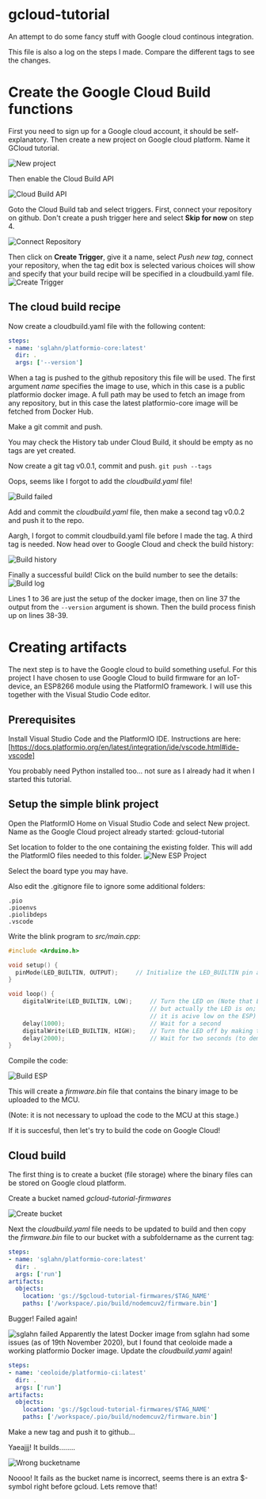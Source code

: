 # gcloud-tutorial
An attempt to do some fancy stuff with Google cloud continous integration.

This file is also a log on the steps I made. Compare the different tags to see the changes.

# Create the Google Cloud Build functions
First you need to sign up for a Google cloud account, it should be self-explanatory.
Then create a new project on Google cloud platform. Name it GCloud tutorial.

![New project](img/new_project.png)

Then enable the Cloud Build API

![Cloud Build API](img/cloud_build_api.png)

Goto the Cloud Build tab and select triggers. First, connect your repository on github. Don't create a push trigger here and select **Skip for now** on step 4.

![Connect Repository](img/connect_repository.png)

Then click on **Create Trigger**, give it a name, select *Push new tag*, connect your repository, when the tag edit box is selected various choices will show and specify that your build recipe will be specified in a cloudbuild.yaml file.
![Create Trigger](img/create_trigger.png)

## The cloud build recipe
Now create a cloudbuild.yaml file with the following content:
```yaml
steps:
- name: 'sglahn/platformio-core:latest'  
  dir: .
  args: ['--version']
```
When a tag is pushed to the github repository this file will be used. The first argument *name* specifies the image to use, which in this case is a public platformio docker image. A full path may be used to fetch an image from any repository, but in this case the latest platformio-core image will be fetched from Docker Hub.

Make a git commit and push.

You may check the History tab under Cloud Build, it should be empty as no tags are yet created.

Now create a git tag v0.0.1, commit and push. ``git push --tags``

Oops, seems like I forgot to add the *cloudbuild.yaml* file!

![Build failed](img/build_failed.png)

Add and commit the *cloudbuild.yaml* file, then make a second tag v0.0.2 and push it to the repo.

Aargh, I forgot to commit cloudbuild.yaml file before I made the tag. A third tag is needed. Now head over to Google Cloud and check the build history:

![Build history](img/build_history.png)

Finally a successful build! Click on the build number to see the details:
![Build log](img/build_log.png)

Lines 1 to 36 are just the setup of the docker image, then on line 37 the output from the ``--version`` argument is shown. Then the build process finish up on lines 38-39.

# Creating artifacts

The next step is to have the Google cloud to build something useful. For this project I have chosen to use Google Cloud to build firmware for an IoT-device, an ESP8266 module using the PlatformIO framework. I will use this together with the Visual Studio Code editor.

## Prerequisites
Install Visual Studio Code and the PlatformIO IDE. Instructions are here:
[https://docs.platformio.org/en/latest/integration/ide/vscode.html#ide-vscode]

You probably need Python installed too... not sure as I already had it when I started this tutorial.

## Setup the simple blink project

Open the PlatformIO Home on Visual Studio Code and select New project. Name as the Google Cloud project already started: gcloud-tutorial

Set location to folder to the one containing the existing folder. This will add the PlatformIO files needed to this folder.
![New ESP Project](img/new_esp_project.png)

Select the board type you may have.

Also edit the .gitignore file to ignore some additional folders:
```
.pio
.pioenvs
.piolibdeps
.vscode
```
Write the blink program to *src/main.cpp*:
```cpp
#include <Arduino.h>

void setup() {
  pinMode(LED_BUILTIN, OUTPUT);     // Initialize the LED_BUILTIN pin as an output
}

void loop() {
    digitalWrite(LED_BUILTIN, LOW);     // Turn the LED on (Note that LOW is the voltage level
                                        // but actually the LED is on; this is because 
                                        // it is acive low on the ESP)
    delay(1000);                        // Wait for a second
    digitalWrite(LED_BUILTIN, HIGH);    // Turn the LED off by making the voltage HIGH
    delay(2000);                        // Wait for two seconds (to demonstrate the active low LED)
}
```

Compile the code:

![Build ESP](img/build_esp.png)

This will create a *firmware.bin* file that contains the binary image to be uploaded to the MCU.

(Note: it is not necessary to upload the code to the MCU at this stage.)

If it is succesful, then let's try to build the code on Google Cloud!

## Cloud build

The first thing is to create a bucket (file storage) where the binary files can be stored on Google cloud platform.

Create a bucket named *gcloud-tutorial-firmwares*

![Create bucket](img/create_bucket.png) 

Next the *cloudbuild.yaml* file needs to be updated to build and then copy the *firmware.bin* file to our bucket with a subfoldername as the current tag:
```yaml
steps:
- name: 'sglahn/platformio-core:latest'  
  dir: .
  args: ['run']  
artifacts: 
  objects: 
    location: 'gs://$gcloud-tutorial-firmwares/$TAG_NAME'
    paths: ['/workspace/.pio/build/nodemcuv2/firmware.bin']
```

Bugger! Failed again! 

![sglahn failed](img/sglahn_failed.png)
Apparently the latest Docker image from sglahn had some issues (as of 19th November 2020), but I found that ceoloide made a working platformio Docker image. Update the *cloudbuild.yaml* again!
```yaml
steps:
- name: 'ceoloide/platformio-ci:latest'  
  dir: .
  args: ['run']  
artifacts: 
  objects: 
    location: 'gs://$gcloud-tutorial-firmwares/$TAG_NAME'
    paths: ['/workspace/.pio/build/nodemcuv2/firmware.bin']
```

Make a new tag and push it to github...

Yaeajjj! It builds........

![Wrong bucketname](img/wrong_bucketname.png)

Noooo! It fails as the bucket name is incorrect, seems there is an extra $-symbol right before gcloud. Lets remove that!


